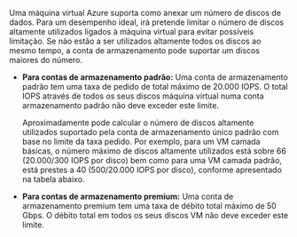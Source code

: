 Uma máquina virtual Azure suporta como anexar um número de discos de dados. Para um desempenho ideal, irá pretende limitar o número de discos altamente utilizados ligados à máquina virtual para evitar possíveis limitação. Se não estão a ser utilizados altamente todos os discos ao mesmo tempo, a conta de armazenamento pode suportar um discos maiores do número.

- **Para contas de armazenamento padrão:** Uma conta de armazenamento padrão tem uma taxa de pedido de total máximo de 20.000 IOPS. O total IOPS através de todos os seus discos máquina virtual numa conta armazenamento padrão não deve exceder este limite.

    Aproximadamente pode calcular o número de discos altamente utilizados suportado pela conta de armazenamento único padrão com base no limite da taxa pedido. Por exemplo, para um VM camada básicas, o número máximo de discos altamente utilizados está sobre 66 (20.000/300 IOPS por disco) bem como para uma VM camada padrão, está prestes a 40 (500/20.000 IOPS por disco), conforme apresentado na tabela abaixo. 
 
- **Para contas de armazenamento premium:** Uma conta de armazenamento premium tem uma taxa de débito total máximo de 50 Gbps. O débito total em todos os seus discos VM não deve exceder este limite.